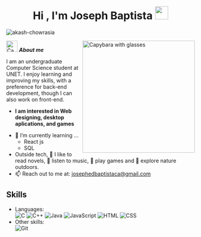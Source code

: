 <h1 align="center"><b>Hi , I'm Joseph Baptista </b><img src="https://media.giphy.com/media/hvRJCLFzcasrR4ia7z/giphy.gif" width="35"></h1>

<p align="left"> <img src="https://komarev.com/ghpvc/?username=akash-chowrasia&label=Profile%20views&color=0e75b6&style=flat" alt="akash-chowrasia" /> </p>

<img align="right" width=300px alt="Capybara with glasses" src="https://media.giphy.com/media/YC5cVxWko9JbQGSl3O/giphy.gif" />

<img alt="Capybara thinking" src="https://media3.giphy.com/media/v1.Y2lkPTc5MGI3NjExdGVtZ2U3bWFqYTEzYnU4cWphbmZpM2FhY3Q5bmg1amxkdDh5b2lmYSZlcD12MV9pbnRlcm5hbF9naWZfYnlfaWQmY3Q9cw/91ishd0rn0T3h379IY/giphy.gif" width="30px">&nbsp;***About me***

I am an undergraduate Computer Science student at UNET. I enjoy learning and improving my skills, with a preference for back-end development, though I can also work on front-end.
* **I am interested in Web designing, desktop aplications, and games**
- 🌱 I’m currently learning ...
  - React js
  - SQL
- Outside tech, 📖 I like to read novels, 🎵 listen to music, :space_invader: play games and 🌴 explore nature outdoors.
- 📫 Reach out to me at: <a href="josephedbaptistaca@gmail.com">josephedbaptistaca@gmail.com</a>

## Skills
- Languages: <br/>
  ![C](https://img.shields.io/badge/c-%2300599C.svg?style=for-the-badge&logo=c&logoColor=white)
  ![C++](https://img.shields.io/badge/c++-%2300599C.svg?style=for-the-badge&logo=c%2B%2B&logoColor=white)
  ![Java](https://img.shields.io/badge/java-%23ED8B00.svg?style=for-the-badge&logo=openjdk&logoColor=white)
  ![JavaScript](https://img.shields.io/badge/javascript-%23323330.svg?style=for-the-badge&logo=javascript&logoColor=%23F7DF1E)
  ![HTML](https://img.shields.io/badge/html5-%23E34F26.svg?style=for-the-badge&logo=html5&logoColor=white)
  ![CSS](https://img.shields.io/badge/css3-%231572B6.svg?style=for-the-badge&logo=css3&logoColor=white)
- Other skills: <br/>
  ![Git](https://img.shields.io/badge/git-%23F05033.svg?style=for-the-badge&logo=git&logoColor=white)
